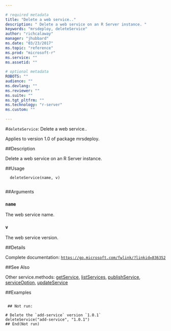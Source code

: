 ```yaml
--- 
 
# required metadata 
title: "Delete a web service.." 
description: " Delete a web service on an R Server instance. " 
keywords: "mrsdeploy, deleteService" 
author: "richcalaway" 
manager: "jhubbard" 
ms.date: "03/23/2017" 
ms.topic: "reference" 
ms.prod: "microsoft-r" 
ms.service: "" 
ms.assetid: "" 
 
# optional metadata 
ROBOTS: "" 
audience: "" 
ms.devlang: "" 
ms.reviewer: "" 
ms.suite: "" 
ms.tgt_pltfrm: "" 
ms.technology: "r-server" 
ms.custom: "" 
 
--- 
```

 
 
 
 
 #`deleteService`: Delete a web service..

 Applies to version 1.0 of package mrsdeploy.
 
 ##Description
 
Delete a web service on an R Server instance.
 
 
 ##Usage

```   
  deleteService(name, v)
 
```
 
 ##Arguments

   
  
 ### `name`
 The web service name. 
  
  
  
 ### `v`
 The web service version. 
  
 
 
 ##Details
 
Complete documentation: [`https://go.microsoft.com/fwlink/?linkid=836352`](https://go.microsoft.com/fwlink/?linkid=836352)

 
 
 ##See Also
 
Other service.methods: [getService](getService.md),
[listServices](listServices.md), [publishService](publishService.md),
[serviceOption](serviceOption.md), [updateService](updateService.md)
   
 ##Examples

 ```
   
  ## Not run:
 
# Delete the `add-service` version `1.0.1`
deleteService("add-service", "1.0.1")
 ## End(Not run) 
  
 
```
 
 
